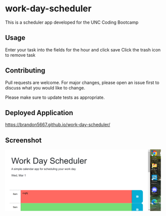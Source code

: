 # work-day-scheduler

This is a scheduler app developed for the UNC Coding Bootcamp


## Usage

Enter your task into the fields for the hour and click save
Click the trash icon to remove task

## Contributing

Pull requests are welcome. For major changes, please open an issue first
to discuss what you would like to change.

Please make sure to update tests as appropriate.

## Deployed Application

https://brandon5667.github.io/work-day-scheduler/

## Screenshot

![alt text](Screenshot.png)